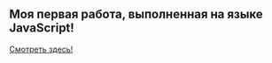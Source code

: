 ## Моя первая работа, выполненная на языке JavaScript!

[Смотреть здесь!](https://github.com/Jameslabrie/Money-keeper)

